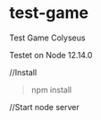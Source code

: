 # test-game
Test Game Colyseus

Testet on Node 12.14.0

//Install
> npm install

//Start
node server
